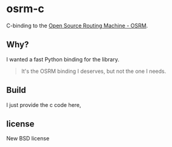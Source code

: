 # osrm-c

C-binding to the [Open Source Routing Machine - OSRM](https://github.com/Project-OSRM/osrm-backend).

## Why?

I wanted a fast Python binding for the library.

> It's the OSRM binding I deserves, but not the one I needs.

## Build

I just provide the c code here, 

## license

New BSD license
